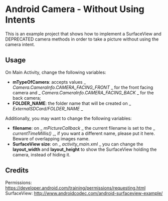# Android Camera - Without Using Intents
This is an example project that shows how to implement a SurfaceView and DEPRECATED camera methods in order to take a picture without using the camera intent.

## Usage
On Main Activity, change the following variables:
  - **mTypeOfCamera**: accepts values _ _Camera.CameraInfo.CAMERA_FACING_FRONT_ _ for the front facing camera and _ _Camera.CameraInfo.CAMERA_FACING_BACK_ _ for the back camera;
  - **FOLDER_NAME**: the folder name that will be created on _ _ExternalSDCard/FOLDER_NAME_ _ 
  
Additionally, you may want to change the following variables:
  - **filename**: on _ _mPictureCallback_ _ the current filename is set to the _ _currentTimeMillis()_ _, if you want a different name, please put it here. Beware of overlapping images name.
  - **SurfaceView size**: on _ _activity_main.xml_ _ you can change the **layout_width** and **layout_height** to show the SurfaceView holding the camera, instead of hiding it.
  
  
## Credits
Permissions: https://developer.android.com/training/permissions/requesting.html
SurfaceView: http://www.androidcodec.com/android-surfaceview-example/
